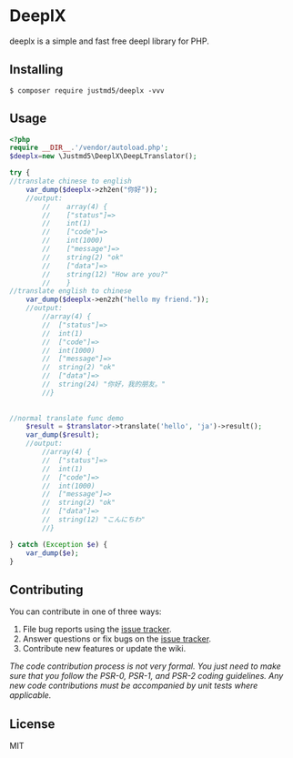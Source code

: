 # DeeplX

deeplx is a simple and fast free deepl library for PHP.

## Installing

```shell
$ composer require justmd5/deeplx -vvv
```

## Usage

```php
<?php
require __DIR__.'/vendor/autoload.php';
$deeplx=new \Justmd5\DeeplX\DeepLTranslator();

try {
//translate chinese to english
    var_dump($deeplx->zh2en("你好"));
    //output:
        //    array(4) {
        //    ["status"]=>
        //    int(1)
        //    ["code"]=>
        //    int(1000)
        //    ["message"]=>
        //    string(2) "ok"
        //    ["data"]=>
        //    string(12) "How are you?"
        //    }
//translate english to chinese
    var_dump($deeplx->en2zh("hello my friend."));
    //output:
        //array(4) {
        //  ["status"]=>
        //  int(1)
        //  ["code"]=>
        //  int(1000)
        //  ["message"]=>
        //  string(2) "ok"
        //  ["data"]=>
        //  string(24) "你好，我的朋友。"
        //}
        
        
//normal translate func demo
    $result = $translator->translate('hello', 'ja')->result();
    var_dump($result);
    //output:
        //array(4) {
        //  ["status"]=>
        //  int(1)
        //  ["code"]=>
        //  int(1000)
        //  ["message"]=>
        //  string(2) "ok"
        //  ["data"]=>
        //  string(12) "こんにちわ"
        //}

} catch (Exception $e) {
    var_dump($e);
}
```



## Contributing

You can contribute in one of three ways:

1. File bug reports using the [issue tracker](https://github.com/justmd5/deeplx/issues).
2. Answer questions or fix bugs on the [issue tracker](https://github.com/justmd5/deeplx/issues).
3. Contribute new features or update the wiki.

_The code contribution process is not very formal. You just need to make sure that you follow the PSR-0, PSR-1, and PSR-2 coding guidelines. Any new code contributions must be accompanied by unit tests where applicable._

## License

MIT
